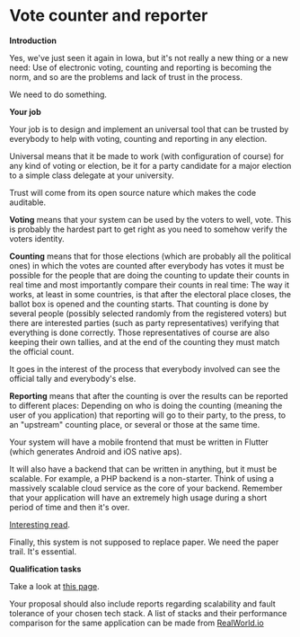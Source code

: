 # Vote counter and reporter

 **Introduction**

Yes, we've just seen it again in Iowa, but it's not really a new thing
or a new need: Use of electronic voting, counting and reporting is
becoming the norm, and so are the problems and lack of trust in the
process.

We need to do something.

 **Your job**

Your job is to design and implement an universal tool that can be
trusted by everybody to help with voting, counting and reporting in any
election.

Universal means that it be made to work (with configuration of course)
for any kind of voting or election, be it for a party candidate for a
major election to a simple class delegate at your university.

Trust will come from its open source nature which makes the code
auditable.

 **Voting** means that your system can be used by the voters to
        well, vote. This is probably the hardest part to get right as
        you need to somehow verify the voters identity.

<!-- -->

 **Counting** means that for those elections (which are probably
        all the political ones) in which the votes are counted after
        everybody has votes it must be possible for the people that are
        doing the counting to update their counts in real time and most
        importantly compare their counts in real time: The way it works,
        at least in some countries, is that after the electoral place
        closes, the ballot box is opened and the counting starts. That
        counting is done by several people (possibly selected randomly
        from the registered voters) but there are interested parties
        (such as party representatives) verifying that everything is
        done correctly. Those representatives of course are also keeping
        their own tallies, and at the end of the counting they must
        match the official count.

It goes in the interest of the process that everybody involved can see
the official tally and everybody's else.

 **Reporting** means that after the counting is over the results
        can be reported to different places: Depending on who is doing
        the counting (meaning the user of you application) that
        reporting will go to their party, to the press, to an
        "upstream" counting place, or several or those at the same
        time.

Your system will have a mobile frontend that must be written in Flutter
(which generates Android and iOS native aps).

It will also have a backend that can be written in anything, but it must
be scalable. For example, a PHP backend is a non-starter. Think of using
a massively scalable cloud service as the core of your backend. Remember
that your application will have an extremely high usage during a short
period of time and then it's over.

[Interesting
read](https://www.theatlantic.com/technology/archive/2020/02/bad-app-not-russians-plunged-iowa-into-chaos/606052/).

Finally, this system is not supposed to replace paper. We need the paper
trail. It's essential.

 **Qualification tasks**

Take a look at [this
page](https://ccextractor.org/public/gsoc/takehome).

Your proposal should also include reports regarding scalability and
fault tolerance of your chosen tech stack. A list of stacks and their
performance comparison for the same application can be made from
[RealWorld.io](https://github.com/gothinkster/realworld)
